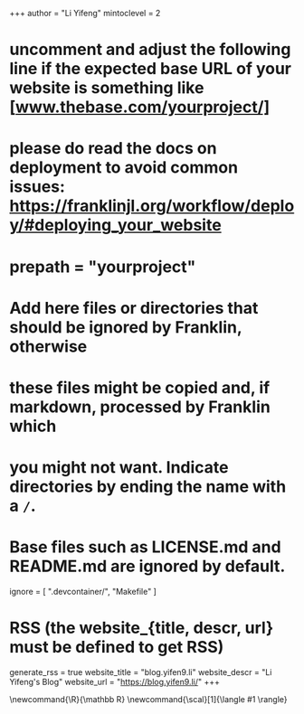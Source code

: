 <!--
Add here global page variables to use throughout your website.
-->
+++
author = "Li Yifeng"
mintoclevel = 2

# uncomment and adjust the following line if the expected base URL of your website is something like [www.thebase.com/yourproject/]
# please do read the docs on deployment to avoid common issues: https://franklinjl.org/workflow/deploy/#deploying_your_website
# prepath = "yourproject"

# Add here files or directories that should be ignored by Franklin, otherwise
# these files might be copied and, if markdown, processed by Franklin which
# you might not want. Indicate directories by ending the name with a `/`.
# Base files such as LICENSE.md and README.md are ignored by default.
ignore = [
    ".devcontainer/",
    "Makefile"
]

# RSS (the website_{title, descr, url} must be defined to get RSS)
generate_rss = true
website_title = "blog.yifen9.li"
website_descr = "Li Yifeng's Blog"
website_url   = "https://blog.yifen9.li/"
+++

<!--
Add here global latex commands to use throughout your pages.
-->
\newcommand{\R}{\mathbb R}
\newcommand{\scal}[1]{\langle #1 \rangle}

